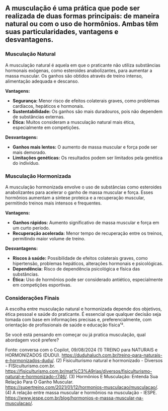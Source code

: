 ## A musculação é uma prática que pode ser realizada de duas formas principais: de maneira natural ou com o uso de hormônios. Ambas têm suas particularidades, vantagens e desvantagens.

### Musculação Natural

A musculação natural é aquela em que o praticante não utiliza substâncias hormonais exógenas, como esteroides anabolizantes, para aumentar a massa muscular. Os ganhos são obtidos através de treino intenso, alimentação adequada e descanso. 

**Vantagens:**
- **Segurança:** Menor risco de efeitos colaterais graves, como problemas cardíacos, hepáticos e hormonais.
- **Sustentabilidade:** Os ganhos são mais duradouros, pois não dependem de substâncias externas.
- **Ética:** Muitos consideram a musculação natural mais ética, especialmente em competições.

**Desvantagens:**
- **Ganhos mais lentos:** O aumento de massa muscular e força pode ser mais demorado.
- **Limitações genéticas:** Os resultados podem ser limitados pela genética do indivíduo.

### Musculação Hormonizada

A musculação hormonizada envolve o uso de substâncias como esteroides anabolizantes para acelerar o ganho de massa muscular e força. Esses hormônios aumentam a síntese proteica e a recuperação muscular, permitindo treinos mais intensos e frequentes.

**Vantagens:**
- **Ganhos rápidos:** Aumento significativo de massa muscular e força em um curto período.
- **Recuperação acelerada:** Menor tempo de recuperação entre os treinos, permitindo maior volume de treino.

**Desvantagens:**
- **Riscos à saúde:** Possibilidade de efeitos colaterais graves, como hipertensão, problemas hepáticos, alterações hormonais e psicológicas.
- **Dependência:** Risco de dependência psicológica e física das substâncias.
- **Ética:** Uso de hormônios pode ser considerado antiético, especialmente em competições esportivas.

### Considerações Finais

A escolha entre musculação natural e hormonizada depende dos objetivos, ética pessoal e saúde do praticante. É essencial que qualquer decisão seja tomada com base em informações precisas e, preferencialmente, com orientação de profissionais de saúde e educação física¹².

Se você está pensando em começar ou já pratica musculação, qual abordagem você prefere?

Fonte: conversa com o Copilot, 09/08/2024
(1) TREINO para NATURAIS e HORMONIZADOS (DUDU). https://duduhaluch.com.br/treino-para-naturais-e-hormonizados-dudu/.
(2) Fisiculturismo natural e hormonizado - Diversos - FISIculturismo.com.br. https://fisiculturismo.com.br/mat%C3%A9rias/diversos/fisiculturismo-natural-e-hormonizado-r746/.
(3) Hormônios E Musculação: Entenda Sua Relação Para O Ganho Muscular. https://supertreino.com/2021/01/12/hormonios-musculacao/musculacao/.
(4) A relação entre massa muscular e hormônios na musculação - IESPE. https://www.iespe.com.br/blog/hormonios-e-massa-muscular-na-musculacao/.
